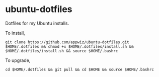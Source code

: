 # ubuntu-dotfiles
Dotfiles for my Ubuntu installs. 

To install, 

`git clone https://github.com/appwiz/ubuntu-dotfiles.git $HOME/.dotfiles && chmod +x $HOME/.dotfiles/install.sh && $HOME/.dotfiles/install.sh && source $HOME/.bashrc`

To upgrade,

`cd $HOME/.dotfiles && git pull && cd $HOME && source $HOME/.bashrc`

